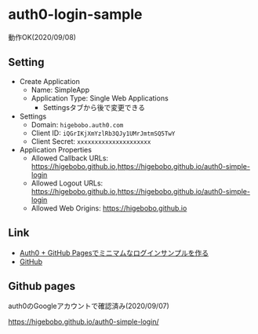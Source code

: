 # auth0-login-sample

動作OK(2020/09/08)

## Setting

* Create Application
    * Name: SimpleApp
    * Application Type: Single Web Applications
        * Settingsタブから後で変更できる
* Settings
    * Domain: `higebobo.auth0.com`
    * Client ID: `iQGrIKjXmYzlRb3QJy1UMrJmtmSQ5TwY`
    * Client Secret: `xxxxxxxxxxxxxxxxxxxxx`
* Application Properties
    * Allowed Callback URLs: https://higebobo.github.io,https://higebobo.github.io/auth0-simple-login
    * Allowed Logout URLs: https://higebobo.github.io,https://higebobo.github.io/auth0-simple-login
    * Allowed Web Origins: https://higebobo.github.io

## Link

* [Auth0 \+ GitHub Pagesでミニマムなログインサンプルを作る](https://protoout.studio/posts/auth0-github-pages)
* [GitHub](https://github.com/)

## Github pages

auth0のGoogleアカウントで確認済み(2020/09/07)

https://higebobo.github.io/auth0-simple-login/
